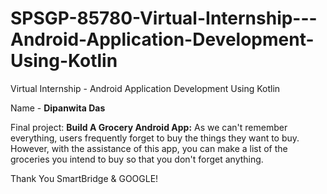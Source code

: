 # SPSGP-85780-Virtual-Internship---Android-Application-Development-Using-Kotlin
Virtual Internship - Android Application Development Using Kotlin

Name - **Dipanwita Das**

Final project:
**Build A Grocery Android App:**
As we can't remember everything, users frequently forget to buy the things they want to buy. However, with the assistance of this app, you can make a list of the groceries you intend to buy so that you don't forget anything.

Thank You SmartBridge & GOOGLE!

